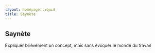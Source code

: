 ```yaml
---
layout: homepage.liquid
title: Saynète
---
```


## Saynète

Expliquer brièvement un concept, mais sans évoquer le monde du travail
